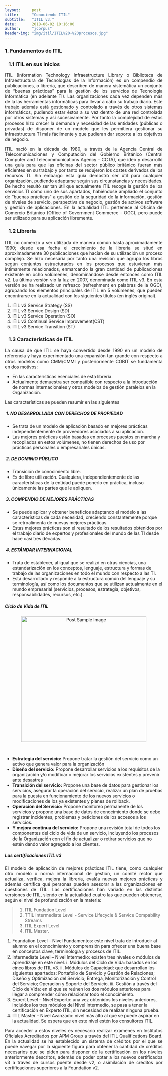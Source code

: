 ```yaml
---
layout:     post
title:      "Conociendo ITIL"
subtitle:   "ITIL v3."
date:       2018-06-02 10:16:00
author:     "jcorpus"
header-img: "img/itil/ITIL%20-%20procesos.jpg"
---
```


<h3 class="section-heading">1. Fundamentos de ITIL</h3>
<h3>&nbsp;&nbsp; 1.1 ITIL en sus inicios</h3>
<p style="text-align:justify;">ITIL (Information Technology Infraestructure Library o Biblioteca de Infraestructura de Tecnologías de la Información) es un compendio de publicaciones, o librería, que describen de manera sistemática un conjunto de “buenas prácticas” para la gestión de los servicios de Tecnología Informática (en adelante TI). Las organizaciones cada vez dependen más de la las herramientas informáticas para llevar a cabo su trabajo diario. Este trabajo además está gestionado y controlado a través de otros sistemas informáticos, pudiendo estar éstos a su vez dentro de una red controlada por otros sistemas y así sucesivamente. Por tanto la complejidad de estos procesos hizo crecer la demanda y necesidad de las entidades (públicas o privadas) de disponer de un modelo que les permitiera gestionar su infraestructura TI más fácilmente y que pudieran dar soporte a los objetivos de negocio.</p>
<p style="text-align:justify;">ITIL nació en la década de 1980, a través de la Agencia Central de Telecomunicaciones y Computación del Gobierno Británico (Central Computer and Telecommunications Agency - CCTA), que ideó y desarrolló una guía para que las oficinas del sector público británico fueran más eficientes en su trabajo y por tanto se redujeron los costes derivados de los recursos TI. Sin embargo esta guía demostró ser útil para cualquier organización, pudiendo adaptarse según sus circunstancias y necesidades. De hecho resultó ser tan útil que actualmente ITIL recoge la gestión de los servicios TI como uno de sus apartados, habiéndose ampliado el conjunto de “buenas prácticas” a gestión de la seguridad de la información, gestión de niveles de servicio, perspectiva de negocio, gestión de activos software y gestión de aplicaciones. 
En la actualidad ITIL pertenece al Oficina de Comercio Británico (Office of Government Commerce - OGC), pero puede ser utilizado para su aplicación libremente.
</p>
<h3>&nbsp;&nbsp; 1.2 Librería</h3>
<p style="text-align:justify;">
ITIL no comenzó a ser utilizada de manera común hasta aproximadamente 1990; desde esa fecha el crecimiento de la librería se situó en aproximadamente 30 publicaciones que hacían de su utilización un proceso complejo. Se hizo necesaria por tanto una revisión que agrupa los libros según conjuntos estructurados en los procesos que estuvieran más íntimamente relacionados, enmarcando la gran cantidad de publicaciones existente en ocho volúmenes, denominándose desde entonces como ITIL v2. 
La última versión vio la luz en 2007, denominada como ITIL v3. En esta versión se ha realizado un refresco (refreshment en palabras de la OGC), agrupando los elementos principales de ITIL en 5 volúmenes, que pueden encontrarse en la actualidad con los siguientes títulos (en inglés original).
</p>

<ol>
<li>ITIL v3 Service Strategy (SS)</li>
<li>ITIL v3 Service Design (SD)</li>
<li>ITIL v3 Service Operation (SO)</li>
<li>ITIL v3 Continual Service Improvement(CST) </li>
<li>ITIL v3 Service Transition (ST)</li>
</ol>
<h3>&nbsp;&nbsp; 1.3 Características de ITIL</h3>
<p style="text-align:justify;">La causa de que ITIL se haya convertido desde 1990 en un modelo de referencia y haya experimentado una expansión tan grande con respecto a otros modelos como CMM/CMMI y posteriormente COBIT se fundamenta en dos motivos:</p>
<ul>
<li>En las características esenciales de esta librería.</li>
<li>Actualmente demuestra ser compatible con respecto a la introducción de normas internacionales y otros modelos de gestión paralelos en la Organización.</li>
</ul>
<p>Las características se pueden resumir en las siguientes<p/>

<h5>&nbsp;1. NO DESARROLLADA CON DERECHOS DE PROPIEDAD </h5>
<p>
<ul>
<li>Se trata de un modelo de aplicación basado en mejores prácticas independientemente de proveedores asociados a su aplicación. </li>
<li>Las mejores prácticas están basadas en procesos puestos en marcha y recopilados en estos volúmenes, no tienen derechos de uso por prácticas personales o empresariales únicas.
</li>
</ul>
</p>
<h5>&nbsp;2. DE DOMINIO PÚBLICO</h5>
<p>
<ul>
<li>Transición de conocimiento libre.</li>
<li>Es de libre utilización. Cualquiera, independientemente de las características de la entidad puede
ponerlo en práctica, incluso únicamente las partes que le apliquen.</li>
</ul>
</p>
<h5>&nbsp;3. COMPENDIO DE MEJORES PRÁCTICAS</h5>
<p>
<ul>
  <li>Se puede aplicar y obtener beneficios adaptando el modelo a las características de cada necesidad, creciendo constantemente porque se retroalimenta de nuevas mejores prácticas. </li>
  <li>Estas mejores prácticas son el resultado de los resultados obtenidos por el trabajo diario de expertos y profesionales del mundo de las TI desde hace casi tres décadas.</li>
</ul>
</p>
<h5>&nbsp;4. ESTÁNDAR INTERNACIONAL </h5>
<p>
<ul>
  <li>Trata de establecer, al igual que se realizó en otras ciencias, una estandarización en los conceptos, lenguaje, estructura y formas de trabajo de las organizaciones en todo el mundo con respecto a las TI.</li>
  <li>Está desarrollado y responde a la estructura común del lenguaje y su terminología, así como los documentos que se utilizan actualmente en el mundo empresarial (servicios, procesos, estrategia, objetivos, responsabilidades, recursos, etc.).</li>
</ul>
</p>
<h5>Ciclo de Vida de ITIL</h5>
<p align="center">
<img width="400px"  src="{{ site.baseurl }}/img/itil/flujo%20de%20funcionamiento%20itil.png" alt="Post Sample Image">
</p>
<br>
<p>
<ul>
  <li><strong>Estrategia del servicio:</strong> Propone tratar la gestión del servicio como un activo que genera valor para la organización</li>
  <li><strong>Diseño del servicio:</strong> Propone desarrollar servicios a los requisitos de la organización y/o modificar o mejorar los servicios existentes y prevenir ante desastres</li>
  <li><strong>Transición del servicio:</strong> Propone una base de datos para gestionar los servicios, asegurar la operación del servicio, realizar un plan de pruebas para la puesta en funcionamiento de los nuevos servicios o modificaciones de los ya existentes y planes de rollback.</li>
  <li><strong>Operación del Servicio:</strong> Propone monitoreo permanente de los servicios y propone una base de datos de conocimiento donde se debe registrar incidentes, problemas y peticiones de los accesos a los servicios.</li>
<li><strong>Y mejora continua del servicio:</strong> Propone una revisión total de todos los componentes del ciclo de vida de un servicio, incluyendo los procesos de la Organización con el fin de actualizar o retirar servicios que no estén dando valor agregado a los clientes.</li>
</ul>
</p>
<h5>Las certificaciones ITIL v3</h5>
<p style="text-align:justify">El modelo de aplicación de mejores prácticas ITIL tiene, como cualquier otro modelo o norma internacional de gestión, un comité rector que actualiza, verifica, mejora la librería, evalúa nuevas mejores prácticas y además certifica qué personas pueden asesorar a las organizaciones en cuestiones de ITIL.
Las certificaciones han variado en las distintas versiones de ITIL, siendo en la actualidad cuatro las que pueden
obtenerse, según el nivel de profundización en la materia:</p>

> 1. ITIL Fundation Level
> 2. TTIL Intermediate Level - Service Lifecycle & Service Compability Streams
> 3. ITIL Expert Level
> 4. ITIL Master.


<ol>
  <li>Foundation Level – Nivel Fundamentos: este nivel trata de introducir al alumno en el conocimiento y
comprensión para ofrecer una buena base en conceptos clave, terminología y procesos de ITIL.</li>
  <li>Intermediate Level – Nivel Intermedio: existen tres niveles o módulos de aprendizaje en este nivel.
i. Módulos del Ciclo de Vida: basados en los cinco libros de ITIL v3.
ii. Módulos de Capacidad: que desarrollan los siguientes apartados: Portafolio de Servicio y
Gestión de Relaciones; Diseño y Optimización del Servicio; Entrega, Monitorización y
Control del Servicio; Operación y Soporte del Servicio.
iii. Gestión a través del Ciclo de Vida: en el que se reúnen los dos módulos anteriores para
llegar a comprender cómo relacionar todo el conocimiento.</li>
  <li>Expert Level – Nivel Experto: una vez obtenidos los niveles anteriores, incluidos los tres módulos del Nivel
Intermedio, se pasa a tener la certificación en Experto ITIL, sin necesidad de realizar ninguna prueba.</li>
  <li>ITIL Master – Nivel Avanzado: nivel más alto al que se puede aspirar en la actualidad. Se espera que en este
nivel estén los consultores ITIL.</li>
</ol>
<p style="text-align:justify;">Para acceder a estos niveles es necesario realizar exámenes en Institutos Oficiales Acreditados por APM Group a través del ITIL Qualifications Board. En la actualidad se ha establecido un sistema de créditos por el que se puede navegar por la siguiente figura para obtener la cantidad de créditos necesarios que se piden para disponer de la certificación en los niveles anteriormente descritos, además de poder optar a los nuevos certificados v3 a través de cursos puente desde v2, o asimilación de créditos por certificaciones superiores a la Foundation v2.</p>
